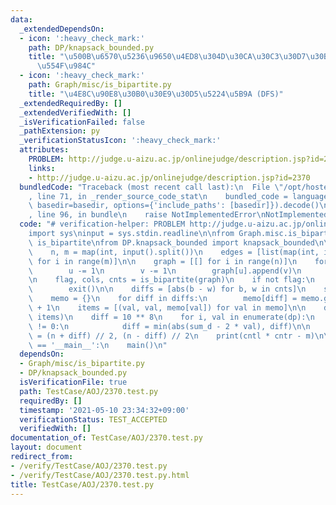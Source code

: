 ```yaml
---
data:
  _extendedDependsOn:
  - icon: ':heavy_check_mark:'
    path: DP/knapsack_bounded.py
    title: "\u500B\u6570\u5236\u9650\u4ED8\u304D\u30CA\u30C3\u30D7\u30B5\u30C3\u30AF\
      \u554F\u984C"
  - icon: ':heavy_check_mark:'
    path: Graph/misc/is_bipartite.py
    title: "\u4E8C\u90E8\u30B0\u30E9\u30D5\u5224\u5B9A (DFS)"
  _extendedRequiredBy: []
  _extendedVerifiedWith: []
  _isVerificationFailed: false
  _pathExtension: py
  _verificationStatusIcon: ':heavy_check_mark:'
  attributes:
    PROBLEM: http://judge.u-aizu.ac.jp/onlinejudge/description.jsp?id=2370
    links:
    - http://judge.u-aizu.ac.jp/onlinejudge/description.jsp?id=2370
  bundledCode: "Traceback (most recent call last):\n  File \"/opt/hostedtoolcache/Python/3.10.6/x64/lib/python3.10/site-packages/onlinejudge_verify/documentation/build.py\"\
    , line 71, in _render_source_code_stat\n    bundled_code = language.bundle(stat.path,\
    \ basedir=basedir, options={'include_paths': [basedir]}).decode()\n  File \"/opt/hostedtoolcache/Python/3.10.6/x64/lib/python3.10/site-packages/onlinejudge_verify/languages/python.py\"\
    , line 96, in bundle\n    raise NotImplementedError\nNotImplementedError\n"
  code: "# verification-helper: PROBLEM http://judge.u-aizu.ac.jp/onlinejudge/description.jsp?id=2370\n\
    import sys\ninput = sys.stdin.readline\n\nfrom Graph.misc.is_bipartite import\
    \ is_bipartite\nfrom DP.knapsack_bounded import knapsack_bounded\n\n\ndef main():\n\
    \    n, m = map(int, input().split())\n    edges = [list(map(int, input().split()))\
    \ for i in range(m)]\n\n    graph = [[] for i in range(n)]\n    for u, v in edges:\n\
    \        u -= 1\n        v -= 1\n        graph[u].append(v)\n        graph[v].append(u)\n\
    \n    flag, cols, cnts = is_bipartite(graph)\n    if not flag:\n        print(-1)\n\
    \        exit()\n\n    diffs = [abs(b - w) for b, w in cnts]\n    sum_d = sum(diffs)\n\
    \    memo = {}\n    for diff in diffs:\n        memo[diff] = memo.get(diff, 0)\
    \ + 1\n    items = [(val, val, memo[val]) for val in memo]\n\n    dp = knapsack_bounded(sum_d,\
    \ items)\n    diff = 10 ** 8\n    for i, val in enumerate(dp):\n        if val\
    \ != 0:\n            diff = min(abs(sum_d - 2 * val), diff)\n\n    cntl, cntr\
    \ = (n + diff) // 2, (n - diff) // 2\n    print(cntl * cntr - m)\n\n\nif __name__\
    \ == '__main__':\n    main()\n"
  dependsOn:
  - Graph/misc/is_bipartite.py
  - DP/knapsack_bounded.py
  isVerificationFile: true
  path: TestCase/AOJ/2370.test.py
  requiredBy: []
  timestamp: '2021-05-10 23:34:32+09:00'
  verificationStatus: TEST_ACCEPTED
  verifiedWith: []
documentation_of: TestCase/AOJ/2370.test.py
layout: document
redirect_from:
- /verify/TestCase/AOJ/2370.test.py
- /verify/TestCase/AOJ/2370.test.py.html
title: TestCase/AOJ/2370.test.py
---
```

